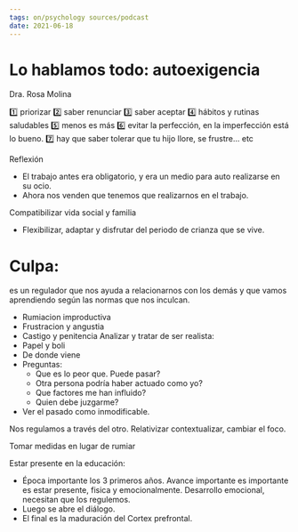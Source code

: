 ```yaml
---
tags: on/psychology sources/podcast
date: 2021-06-18
---
```

# Lo hablamos todo: autoexigencia 

Dra. Rosa Molina

1️⃣ priorizar
2️⃣ saber renunciar 
3️⃣ saber aceptar 
4️⃣ hábitos y rutinas saludables
5️⃣ menos es más
6️⃣  evitar la perfección, en la imperfección está lo bueno.
7️⃣ hay que saber tolerar que tu hijo llore, se frustre... etc

Reflexión 
- El trabajo antes era obligatorio, y era un medio para auto realizarse en su ocio.
- Ahora nos venden que tenemos que realizarnos en el trabajo.

Compatibilizar vida social y familia
- Flexibilizar, adaptar y disfrutar del periodo de crianza que se vive.

# Culpa: 
es un regulador que nos ayuda a relacionarnos con los demás y que vamos aprendiendo según las normas que nos inculcan.
- Rumiacion improductiva
- Frustracion y angustia
- Castigo y penitencia
	Analizar y tratar de ser realista:
- Papel y boli
- De donde viene
- Preguntas:
	- Que es lo peor que. Puede pasar?
	- Otra persona podría haber actuado como yo?
	- Que factores me han influido?
	- Quien debe juzgarme?
- Ver el pasado como inmodificable.

Nos regulamos a través del otro. Relativizar contextualizar, cambiar el foco. 

Tomar medidas en lugar de rumiar

Estar presente en la educación:
- Época importante los 3 primeros años. Avance importante es importante es estar presente, fisica y emocionalmente. Desarrollo emocional, necesitan que los regulemos. 
- Luego se abre el diálogo.
- El final es la maduración del Cortex prefrontal.
